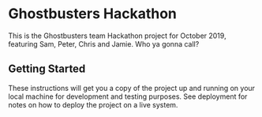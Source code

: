 # Ghostbusters Hackathon

This is the Ghostbusters team Hackathon project for October 2019, featuring Sam, Peter, Chris and Jamie. Who ya gonna call?

## Getting Started

These instructions will get you a copy of the project up and running on your local machine for development and testing purposes. See deployment for notes on how to deploy the project on a live system.
